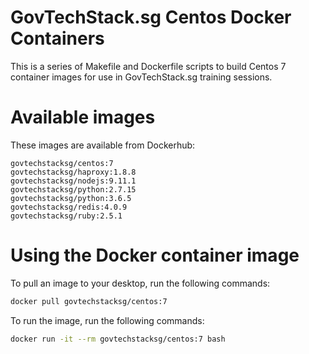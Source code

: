 # GovTechStack.sg Centos Docker Containers

This is a series of Makefile and Dockerfile scripts to build Centos 7 container images for use in GovTechStack.sg training sessions.

# Available images

These images are available from Dockerhub:

	govtechstacksg/centos:7
	govtechstacksg/haproxy:1.8.8
	govtechstacksg/nodejs:9.11.1
	govtechstacksg/python:2.7.15
	govtechstacksg/python:3.6.5
	govtechstacksg/redis:4.0.9
	govtechstacksg/ruby:2.5.1


# Using the Docker container image

To pull an image to your desktop, run the following commands:
```bash
docker pull govtechstacksg/centos:7
```

To run the image, run the following commands:
```bash
docker run -it --rm govtechstacksg/centos:7 bash
```
